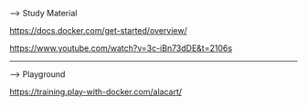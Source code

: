 --> Study Material 

https://docs.docker.com/get-started/overview/

https://www.youtube.com/watch?v=3c-iBn73dDE&t=2106s

---------------------------------------------------------------

--> Playground

https://training.play-with-docker.com/alacart/
